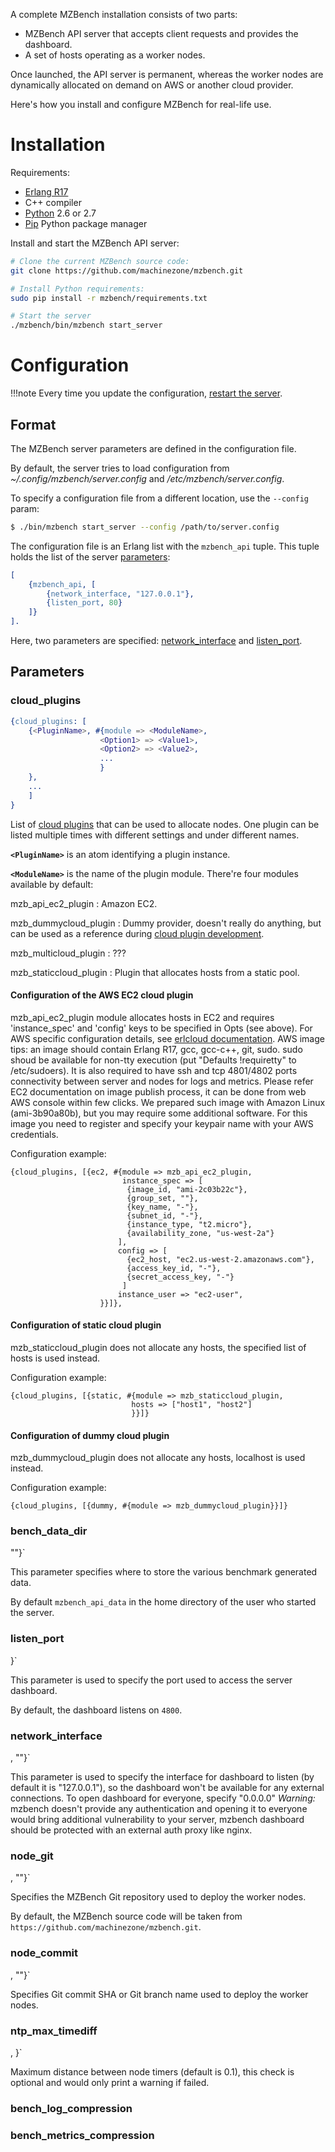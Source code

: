 A complete MZBench installation consists of two parts:

 - MZBench API server that accepts client requests and provides the dashboard.
 - A set of hosts operating as a worker nodes.

Once launched, the API server is permanent, whereas the worker nodes are dynamically
allocated on demand on AWS or another cloud provider.

Here's how you install and configure MZBench for real-life use.


# Installation

Requirements:

 - [Erlang R17](http://www.erlang.org)
 - C++ compiler
 - [Python](https://www.python.org) 2.6 or 2.7
 - [Pip]((https://pip.pypa.io/en/stable/)) Python package manager

Install and start the MZBench API server:

```bash
# Clone the current MZBench source code:
git clone https://github.com/machinezone/mzbench.git

# Install Python requirements:
sudo pip install -r mzbench/requirements.txt

# Start the server
./mzbench/bin/mzbench start_server
```


# Configuration

!!!note
    Every time you update the configuration, [restart the server](cli.md#restart_server).


## Format

The MZBench server parameters are defined in the configuration file.

By default, the server tries to load configuration from *~/.config/mzbench/server.config* and */etc/mzbench/server.config*.

To specify a configuration file from a different location, use the `--config` param:

```bash
$ ./bin/mzbench start_server --config /path/to/server.config
```

The configuration file is an Erlang list with the `mzbench_api` tuple. This tuple holds the list of the server [parameters](#parameters): 

```erlang
[
    {mzbench_api, [
        {network_interface, "127.0.0.1"},
        {listen_port, 80}
    ]}
].
```

Here, two parameters are specified: [network_interface](#network_interface) and [listen_port](#listen_port).


## Parameters

### cloud_plugins

```erlang
{cloud_plugins: [
    {<PluginName>, #{module => <ModuleName>,
                    <Option1> => <Value1>,
                    <Option2> => <Value2>,
                    ...
                    }
    },
    ...
    ]
}
```

List of [cloud plugins](cloud_plugin.md) that can be used to allocate nodes. One plugin can be listed multiple times with different settings and under different names.

**`<PluginName>`** is an atom identifying a plugin instance.

**`<ModuleName>`** is the name of the plugin module. There're four modules available by default:

mzb_api_ec2_plugin
:   Amazon EC2.

mzb_dummycloud_plugin
:   Dummy provider, doesn't really do anything, but can be used as a reference during [cloud plugin development](cloud_plugin.md#how-to-write-a-cloud-plugin).

mzb_multicloud_plugin
:   ???

mzb_staticcloud_plugin
:   Plugin that allocates hosts from a static pool.


#### Configuration of the AWS EC2 cloud plugin

mzb_api_ec2_plugin module allocates hosts in EC2 and requires 'instance_spec' and 'config' keys to be specified in Opts (see above).
For AWS specific configuration details, see [erlcloud documentation](https://github.com/gleber/erlcloud).
AWS image tips: an image should contain Erlang R17, gcc, gcc-c++, git, sudo.
sudo shoud be available for non-tty execution (put "Defaults !requiretty" to /etc/sudoers).
It is also required to have ssh and tcp 4801/4802 ports connectivity between server and nodes for
logs and metrics. Please refer EC2 documentation on image publish process, it can be done from
web AWS console within few clicks. We prepared such image with Amazon Linux (ami-3b90a80b), but you
may require some additional software. For this image you need to register and specify your keypair name
with your AWS credentials.

Configuration example:

    {cloud_plugins, [{ec2, #{module => mzb_api_ec2_plugin,
                             instance_spec => [
                              {image_id, "ami-2c03b22c"},
                              {group_set, ""},
                              {key_name, "-"},
                              {subnet_id, "-"},
                              {instance_type, "t2.micro"},
                              {availability_zone, "us-west-2a"}
                            ],
                            config => [
                              {ec2_host, "ec2.us-west-2.amazonaws.com"},
                              {access_key_id, "-"},
                              {secret_access_key, "-"}
                             ]
                            instance_user => "ec2-user",
                        }}]},

#### Configuration of static cloud plugin

mzb_staticcloud_plugin does not allocate any hosts, the specified list of hosts is used instead.

Configuration example:

    {cloud_plugins, [{static, #{module => mzb_staticcloud_plugin,
                               hosts => ["host1", "host2"]
                               }}]}

#### Configuration of dummy cloud plugin

mzb_dummycloud_plugin does not allocate any hosts, localhost is used instead.

Configuration example:

    {cloud_plugins, [{dummy, #{module => mzb_dummycloud_plugin}}]}

### bench_data_dir

"<path>"}`

This parameter specifies where to store the various benchmark generated data.

By default `mzbench_api_data` in the home directory of the user who started the server.

### listen_port

<port>}`

This parameter is used to specify the port used to access the server dashboard.

By default, the dashboard listens on `4800`.

### network_interface

, "<ip address>"}`

This parameter is used to specify the interface for dashboard to listen (by default it is "127.0.0.1"),
so the dashboard won't be available for any external connections. To open dashboard
 for everyone, specify "0.0.0.0"
 _Warning:_ mzbench doesn't provide any authentication and opening it
to everyone would bring additional vulnerability to your server, mzbench dashboard should be protected with an external auth proxy like nginx.

### node_git

, "<url>"}`

Specifies the MZBench Git repository used to deploy the worker nodes.

By default, the MZBench source code will be taken from `https://github.com/machinezone/mzbench.git`.

### node_commit

, "<string>"}`

Specifies Git commit SHA or Git branch name used to deploy the worker nodes.

### ntp_max_timediff

, <float>}`

Maximum distance between node timers (default is 0.1), this check is optional and would only print a warning if failed.

### bench_log_compression

### bench_metrics_compression